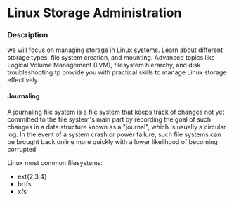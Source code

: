 
# Linux Storage Administration

### Description
we will focus on managing storage in Linux systems. Learn about different storage types, file system creation, and mounting. Advanced topics like Logical Volume Management (LVM), filesystem hierarchy, and disk troubleshooting tp provide you with practical skills to manage Linux storage effectively.

#### Journaling
A journaling file system is a file system that keeps track of changes not yet committed to the file system's main part by recording the goal of such changes in a data structure known as a "journal", which is usually a circular log. In the event of a system crash or power failure, such file systems 
can be brought back online more quickly with a lower likelihood of becoming corrupted

Linux most common filesystems:
- ext{2,3,4}
- brtfs
- xfs